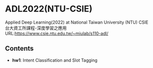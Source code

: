 # ADL2022(NTU-CSIE)
Applied Deep Learning(2022) at National Taiwan University (NTU) CSIE <br>
台大資工所課程-深度學習之應用<br>
URL:https://www.csie.ntu.edu.tw/~miulab/s110-adl/

## Contents
* **hw1**: Intent Classification and Slot Tagging
